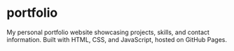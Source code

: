 # portfolio
My personal portfolio website showcasing projects, skills, and contact information. Built with HTML, CSS, and JavaScript, hosted on GitHub Pages.
